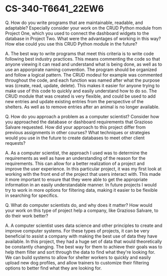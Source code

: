 # CS-340-T6641_22EW6

Q. How do you write programs that are maintainable, readable, and adaptable? Especially consider your work on the CRUD Python module from Project One, which you used to connect the dashboard widgets to the database in Project Two. What were the advantages of working in this way? How else could you use this CRUD Python module in the future?

A. The best way to write programs that meet this criteria is to write code following best industry practices. This means commenting the code so that anyone viewing it can read and understand what is being done, as well as to use an apporpirate naming convention. The program should be organized and follow a logical pattern. The CRUD modeul for example was commented throughout the code, and each function was named after what the purpose was (create, read, update, delete). This makes it easier for anyone trying to make use of this code to quickly and easily understand how to do so. The CRUD module that was created is very flexible, and could be used to add new entries and update existing entries from the perspective of the shelters. As well as to remove entries after an animal is no longer available. 


Q. How do you approach a problem as a computer scientist? Consider how you approached the database or dashboard requirements that Grazioso Salvare requested. How did your approach to this project differ from previous assignments in other courses? What techniques or strategies would you use in the future to create databases to meet other client requests?

A. As a computer scientist, the approach I used was to determine the requirements as well as have an understanding of the reason for the requirements. This can allow for a better realization of a project and improve the user experience. In this particular project, it was my first look at working with the front end of the project that users interact with. This made it more important to ensure that they were able to get the appropriate information in an easily understandable manner. In future projects I would try to work in more options for filtering data, making it easier to be flexible in searching for specifics. 


Q. What do computer scientists do, and why does it matter? How would your work on this type of project help a company, like Grazioso Salvare, to do their work better?

A. A computer scientist uses data science and other principles to create and improve computer systems. For these types of projects, it can be very beneficial to assist a company with making the best use of data they have available. In this project, they had a huge set of data that would theoretically be constantly changing. The best way for them to achieve their goals was to help them filter and sort through the data to find what they're looking for. We can build systems to allow for shelter workers to quickly and easily upload new dog profiles, and allow trainers to customize their filtering options to better find what they are looking for.  
